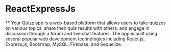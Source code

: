 # ReactExpressJs

** Your Quizz app is a web-based platform that allows users to take quizzes on various topics, share their quiz results with others, and engage in discussion through a forum and live chat features. The app is built using several popular web development technologies including React.js, Express.js, Bootstrap, MySQL, Firebase, and Sequelize.
